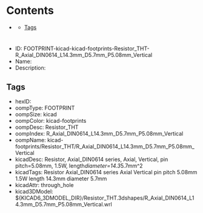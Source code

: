 



Contents
========

* [](#)
	* [Tags](#tags)

# 

- ID: FOOTPRINT-kicad-kicad-footprints-Resistor_THT-R_Axial_DIN0614_L14.3mm_D5.7mm_P5.08mm_Vertical
- Name: 
- Description: 

## Tags

- hexID: 
- oompType: FOOTPRINT
- oompSize: kicad
- oompColor: kicad-footprints
- oompDesc: Resistor_THT
- oompIndex: R_Axial_DIN0614_L14.3mm_D5.7mm_P5.08mm_Vertical
- oompName: kicad-footprints/Resistor_THT/R_Axial_DIN0614_L14.3mm_D5.7mm_P5.08mm_Vertical
- kicadDesc: Resistor, Axial_DIN0614 series, Axial, Vertical, pin pitch=5.08mm, 1.5W, length*diameter=14.3*5.7mm^2
- kicadTags: Resistor Axial_DIN0614 series Axial Vertical pin pitch 5.08mm 1.5W length 14.3mm diameter 5.7mm
- kicadAttr: through_hole
- kicad3DModel: ${KICAD6_3DMODEL_DIR}/Resistor_THT.3dshapes/R_Axial_DIN0614_L14.3mm_D5.7mm_P5.08mm_Vertical.wrl
